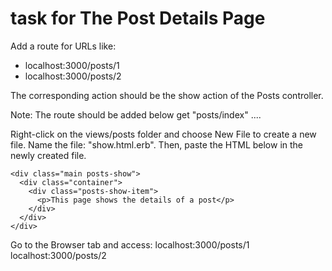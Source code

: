 # task for The Post Details Page
Add a route for URLs like:
- localhost:3000/posts/1
- localhost:3000/posts/2
  
The corresponding action should be the show action of the Posts controller.
  
Note:
The route should be added below get "posts/index" ....

Right-click on the views/posts folder and choose New File to create a new file. Name the file: "show.html.erb". 
Then, paste the HTML below in the newly created file.
```
<div class="main posts-show">
  <div class="container">
    <div class="posts-show-item">
      <p>This page shows the details of a post</p>
    </div>
  </div>
</div>
```

Go to the Browser tab and access:
localhost:3000/posts/1
localhost:3000/posts/2
